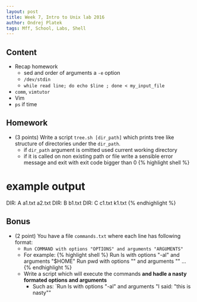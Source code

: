 ```yaml
---
layout: post
title: Week 7, Intro to Unix lab 2016
author: Ondrej Platek
tags: Mff, School, Labs, Shell
---
```


## Content 
- Recap homework
    -  sed and order of arguments a `-e` option
    -  `/dev/stdin` 
    - `while read line; do echo $line ; done < my_input_file `
- `comm`, `vimtutor`
- Vim
- `ps` if time

## Homework
- (3 points) Write a script `tree.sh [dir_path]` which prints tree like structure of directories under the `dir_path`.
    - if `dir_path` argument is omitted used current working directory
    - if it is called on non existing path or file write a sensible error message and exit with exit code bigger than 0
{% highlight shell %}
# example output
DIR: A 
    a1.txt
    a2.txt 
    DIR: B
        b1.txt 
DIR: C
    c1.txt
    k1.txt
{% endhighlight %}


## Bonus
- (2 point) You have a file `commands.txt` where each line has following format:
    - `Run COMMAND with options "OPTIONS" and arguments "ARGUMENTS"`
    - For example:
{% highlight shell %}
Run ls with options "-al" and arguments "$HOME"
Run pwd with options "" and arguments ""
...
{% endhighlight %}
    - Write a script which will execute the commands **and hadle a nasty formated options and arguments**
        - Such as: `Run ls with options "-al" and arguments "I said: \"this is nasty\""
